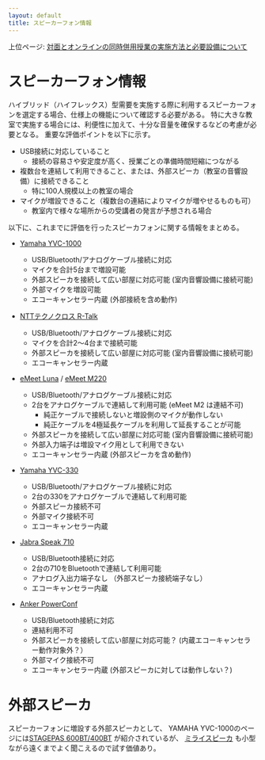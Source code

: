 ```yaml
---
layout: default
title: スピーカーフォン情報 
---
```

上位ページ: [対面とオンラインの同時併用授業の実施方法と必要設備について](https://kyoto-u.github.io/online-edu/zoom-hybrid-use)

# スピーカーフォン情報

ハイブリッド（ハイフレックス）型需要を実施する際に利用するスピーカーフォンを選定する場合、仕様上の機能について確認する必要がある。
特に大きな教室で実施する場合には、利便性に加えて、十分な音量を確保するなどの考慮が必要となる。
重要な評価ポイントを以下に示す。

- USB接続に対応していること
  - 接続の容易さや安定度が高く、授業ごとの準備時間短縮につながる
- 複数台を連結して利用できること、または、外部スピーカ（教室の音響設備）に接続できること
  - 特に100人規模以上の教室の場合
- マイクが増設できること（複数台の連結によりマイクが増やせるものも可）
  - 教室内で様々な場所からの受講者の発言が予想される場合

以下に、これまでに評価を行ったスピーカフォンに関する情報をまとめる。

- [Yamaha YVC-1000](https://sound-solution.yamaha.com/products/uc/yvc-1000/index)
  - USB/Bluetooth/アナログケーブル接続に対応
  - マイクを合計5台まで増設可能
  - 外部スピーカを接続して広い部屋に対応可能 (室内音響設備に接続可能)
  - 外部マイクを増設可能
  - エコーキャンセラー内蔵 (外部接続を含め動作)

- [NTTテクノクロス R-Talk](http://www.v-series.jp/r-talk/)
  - USB/Bluetooth/アナログケーブル接続に対応
  - マイクを合計2～4台まで接続可能
  - 外部スピーカを接続して広い部屋に対応可能 (室内音響設備に接続可能)
  - エコーキャンセラー内蔵
  
- [eMeet Luna](https://www.emeet.ai/Luna.html) / [eMeet M220](https://www.emeet.ai/M220.html)
  - USB/Bluetooth/アナログケーブル接続に対応
  - 2台をアナログケーブルで連結して利用可能 (eMeet M2 は連結不可)
    - 純正ケーブルで接続しないと増設側のマイクが動作しない
    - 純正ケーブルを4極延長ケーブルを利用して延長することが可能
  - 外部スピーカを接続して広い部屋に対応可能 (室内音響設備に接続可能)
  - 外部入力端子は増設マイク用として利用できない
  - エコーキャンセラー内蔵 (外部スピーカを含め動作)

- [Yamaha YVC-330](https://sound-solution.yamaha.com/products/uc/yvc-330/index)
  - USB/Bluetooth/アナログケーブル接続に対応
  - 2台の330をアナログケーブルで連結して利用可能
  - 外部スピーカ接続不可
  - 外部マイク接続不可
  - エコーキャンセラー内蔵
  
- [Jabra Speak 710](https://www.jabra.jp/business/speakerphones/jabra-speak-series/jabra-speak-710)
  - USB/Bluetooth接続に対応
  - 2台の710をBluetoothで連結して利用可能
  - アナログ入出力端子なし （外部スピーカ接続端子なし）
  - エコーキャンセラー内蔵

- [Anker PowerConf](https://www.ankerjapan.com/category/CONFERENCESPEAKER/A3301.html)
  - USB/Bluetooth接続に対応
  - 連結利用不可
  - 外部スピーカを接続して広い部屋に対応可能？ (内蔵エコーキャンセラー動作対象外？）
  - 外部マイク接続不可
  - エコーキャンセラー内蔵 (外部スピーカに対しては動作しない？)
  
# 外部スピーカ

スピーカーフォンに増設する外部スピーカとして、
YAMAHA YVC-1000のページには[STAGEPAS 600BT/400BT](https://jp.yamaha.com/products/proaudio/pa_systems/stagepas_400bt_600bt/index.html)
が紹介されているが、
[ミライスピーカ](https://soundfun.co.jp/)
も小型ながら遠くまでよく聞こえるので試す価値あり。
